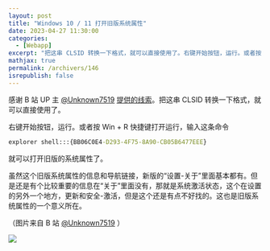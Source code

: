 ```yaml
---
layout: post
title: "Windows 10 / 11 打开旧版系统属性"
date: 2023-04-27 11:30:00
categories: 
  - [Webapp]
excerpt: "把这串 CLSID 转换一下格式，就可以直接使用了。右键开始按钮，运行。或者按 Win + R 快捷键打开运行，输入这条命令就可以打开旧版的系统属性了。"
mathjax: true
permalink: /archivers/146
isrepublish: false
---
```



感谢 B 站 UP 主 [@Unknown7519](https://space.bilibili.com/1395176264) [提供的线索](https://www.bilibili.com/video/BV1VB4y1x77t/)。把这串 CLSID 转换一下格式，就可以直接使用了。

右键开始按钮，运行。或者按 Win + R 快捷键打开运行，输入这条命令
```cmd
explorer shell:::{BB06C0E4-D293-4F75-8A90-CB05B6477EEE}
```

就可以打开旧版的系统属性了。

虽然这个旧版系统属性的信息和导航链接，新版的“设置-关于”里面基本都有。但是还是有个比较重要的信息在“关于”里面没有，那就是系统激活状态，这个在设置的另外一个地方，更新和安全-激活，但是这个还是有点不好找的。这也是旧版系统属性的一个意义所在。

（图片来自 B 站 [@Unknown7519](https://space.bilibili.com/1395176264) ）

![](https://images.weserv.nl/?url=https://img-blog.csdnimg.cn/86faed68cdcc4e6a9be2a421954d78a9.png)
